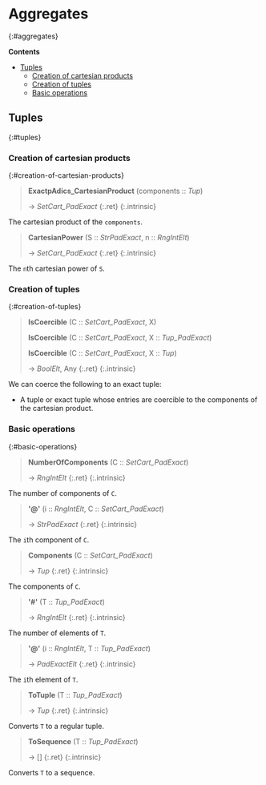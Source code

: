 # Aggregates
{:#aggregates}


**Contents**
* [Tuples](#tuples)
  * [Creation of cartesian products](#creation-of-cartesian-products)
  * [Creation of tuples](#creation-of-tuples)
  * [Basic operations](#basic-operations)

## Tuples
{:#tuples}

### Creation of cartesian products
{:#creation-of-cartesian-products}

<a id="ExactpAdics_CartesianProduct"></a><a id="ExactpAdics_CartesianProduct--Tup"></a>
> **ExactpAdics_CartesianProduct** (components :: *Tup*)
> 
> -> *SetCart_PadExact*
> {:.ret}
{:.intrinsic}

The cartesian product of the `components`.


<a id="CartesianPower"></a><a id="CartesianPower--StrPadExact--etc"></a><a id="CartesianPower--StrPadExact--RngIntElt"></a>
> **CartesianPower** (S :: *StrPadExact*, n :: *RngIntElt*)
> 
> -> *SetCart_PadExact*
> {:.ret}
{:.intrinsic}

The `n`th cartesian power of `S`.


### Creation of tuples
{:#creation-of-tuples}

<a id="IsCoercible"></a><a id="IsCoercible--SetCart_PadExact--etc"></a><a id="IsCoercible--SetCart_PadExact--any"></a><a id="IsCoercible--SetCart_PadExact--Tup_PadExact"></a><a id="IsCoercible--SetCart_PadExact--Tup"></a>
> **IsCoercible** (C :: *SetCart_PadExact*, X)
> 
> **IsCoercible** (C :: *SetCart_PadExact*, X :: *Tup_PadExact*)
> 
> **IsCoercible** (C :: *SetCart_PadExact*, X :: *Tup*)
> 
> -> *BoolElt*, Any
> {:.ret}
{:.intrinsic}

We can coerce the following to an exact tuple:
- A tuple or exact tuple whose entries are coercible to the components of the cartesian product.






### Basic operations
{:#basic-operations}

<a id="NumberOfComponents"></a><a id="NumberOfComponents--SetCart_PadExact"></a>
> **NumberOfComponents** (C :: *SetCart_PadExact*)
> 
> -> *RngIntElt*
> {:.ret}
{:.intrinsic}

The number of components of `C`.


<a id="@"></a><a id="@--RngIntElt--etc"></a><a id="@--RngIntElt--SetCart_PadExact"></a>
> **\'@\'** (i :: *RngIntElt*, C :: *SetCart_PadExact*)
> 
> -> *StrPadExact*
> {:.ret}
{:.intrinsic}

The `i`th component of `C`.


<a id="Components"></a><a id="Components--SetCart_PadExact"></a>
> **Components** (C :: *SetCart_PadExact*)
> 
> -> *Tup*
> {:.ret}
{:.intrinsic}

The components of `C`.


<a id="#"></a><a id="#--Tup_PadExact"></a>
> **\'#\'** (T :: *Tup_PadExact*)
> 
> -> *RngIntElt*
> {:.ret}
{:.intrinsic}

The number of elements of `T`.


<a id="@-2"></a><a id="@--RngIntElt--etc-2"></a><a id="@--RngIntElt--Tup_PadExact"></a>
> **\'@\'** (i :: *RngIntElt*, T :: *Tup_PadExact*)
> 
> -> *PadExactElt*
> {:.ret}
{:.intrinsic}

The `i`th element of `T`.


<a id="ToTuple"></a><a id="ToTuple--Tup_PadExact"></a>
> **ToTuple** (T :: *Tup_PadExact*)
> 
> -> *Tup*
> {:.ret}
{:.intrinsic}

Converts `T` to a regular tuple.


<a id="ToSequence"></a><a id="ToSequence--Tup_PadExact"></a>
> **ToSequence** (T :: *Tup_PadExact*)
> 
> -> []
> {:.ret}
{:.intrinsic}

Converts `T` to a sequence.


